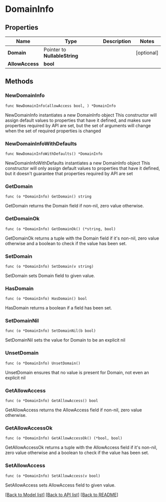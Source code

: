 # DomainInfo

## Properties

Name | Type | Description | Notes
------------ | ------------- | ------------- | -------------
**Domain** | Pointer to **NullableString** |  | [optional] 
**AllowAccess** | **bool** |  | 

## Methods

### NewDomainInfo

`func NewDomainInfo(allowAccess bool, ) *DomainInfo`

NewDomainInfo instantiates a new DomainInfo object
This constructor will assign default values to properties that have it defined,
and makes sure properties required by API are set, but the set of arguments
will change when the set of required properties is changed

### NewDomainInfoWithDefaults

`func NewDomainInfoWithDefaults() *DomainInfo`

NewDomainInfoWithDefaults instantiates a new DomainInfo object
This constructor will only assign default values to properties that have it defined,
but it doesn't guarantee that properties required by API are set

### GetDomain

`func (o *DomainInfo) GetDomain() string`

GetDomain returns the Domain field if non-nil, zero value otherwise.

### GetDomainOk

`func (o *DomainInfo) GetDomainOk() (*string, bool)`

GetDomainOk returns a tuple with the Domain field if it's non-nil, zero value otherwise
and a boolean to check if the value has been set.

### SetDomain

`func (o *DomainInfo) SetDomain(v string)`

SetDomain sets Domain field to given value.

### HasDomain

`func (o *DomainInfo) HasDomain() bool`

HasDomain returns a boolean if a field has been set.

### SetDomainNil

`func (o *DomainInfo) SetDomainNil(b bool)`

 SetDomainNil sets the value for Domain to be an explicit nil

### UnsetDomain
`func (o *DomainInfo) UnsetDomain()`

UnsetDomain ensures that no value is present for Domain, not even an explicit nil
### GetAllowAccess

`func (o *DomainInfo) GetAllowAccess() bool`

GetAllowAccess returns the AllowAccess field if non-nil, zero value otherwise.

### GetAllowAccessOk

`func (o *DomainInfo) GetAllowAccessOk() (*bool, bool)`

GetAllowAccessOk returns a tuple with the AllowAccess field if it's non-nil, zero value otherwise
and a boolean to check if the value has been set.

### SetAllowAccess

`func (o *DomainInfo) SetAllowAccess(v bool)`

SetAllowAccess sets AllowAccess field to given value.



[[Back to Model list]](../README.md#documentation-for-models) [[Back to API list]](../README.md#documentation-for-api-endpoints) [[Back to README]](../README.md)


